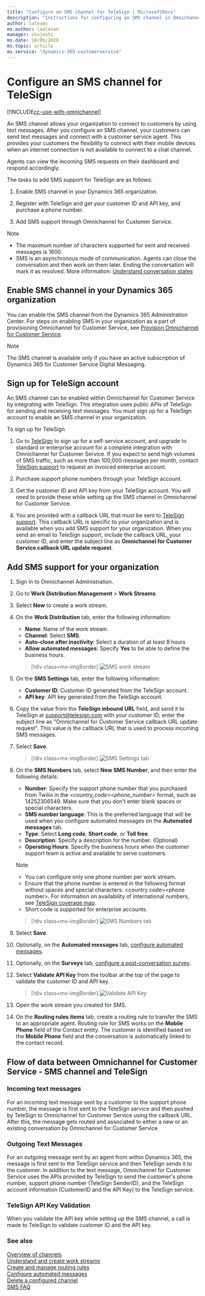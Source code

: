```yaml
---
title: "Configure an SMS channel for TeleSign | MicrosoftDocs"
description: "Instructions for configuring an SMS channel in Omnichannel for Customer Service."
author: lalexms
ms.author: laalexan
manager: shujoshi
ms.date: 10/05/2020
ms.topic: article
ms.service: "dynamics-365-customerservice"
---
```


# Configure an SMS channel for TeleSign

[!INCLUDE[cc-use-with-omnichannel](../includes/cc-use-with-omnichannel.md)]

An SMS channel allows your organization to connect to customers by using text messages. After you configure an SMS channel, your customers can send text messages and connect with a customer service agent. This provides your customers the flexibility to connect with their mobile devices when an internet connection is not available to connect to a chat channel.

Agents can view the incoming SMS requests on their dashboard and respond accordingly.

The tasks to add SMS support for TeleSign are as follows:

1. Enable SMS channel in your Dynamics 365 organization.

2. Register with TeleSign and get your customer ID and API key, and purchase a phone number.

3. Add SMS support through Omnichannel for Customer Service.

> [!NOTE]
>
> - The maximum number of characters supported for sent and received messages is 1600.
> - SMS is an asynchronous mode of communication. Agents can close the conversation and then work on them later. Ending the conversation will mark it as resolved. More information: [Understand conversation states](oc-conversation-state.md)

## Enable SMS channel in your Dynamics 365 organization

You can enable the SMS channel from the Dynamics 365 Administration Center. For steps on enabling SMS in your organization as a part of provisioning Omnichannel for Customer Service, see [Provision Omnichannel for Customer Service](omnichannel-provision-license.md).

> [!NOTE]
> The SMS channel is available only if you have an active subscription of Dynamics 365 for Customer Service Digital Messaging.

## Sign up for TeleSign account

An SMS channel can be enabled within Omnichannel for Customer Service by integrating with TeleSign. This integration uses public APIs of TeleSign for sending and receiving text messages. You must sign up for a TeleSign account to enable an SMS channel in your organization.

To sign up for TeleSign

1. Go to [TeleSign](https://go.microsoft.com/fwlink/p/?linkid=2127719) to sign up for a self-service account, and upgrade to standard or enterprise account for a complete integration with Omnichannel for Customer Service. If you expect to send high volumes of SMS traffic, such as more than 100,000 messages per month, contact [TeleSign support](mailto:support@telesign.com) to request an invoiced enterprise account.

2. Purchase support phone numbers through your TeleSign account.

3. Get the customer ID and API key from your TeleSign account. You will need to provide these while setting up the SMS channel in Omnichannel for Customer Service.

4. You are provided with a callback URL that must be sent to [TeleSign support](mailto:support@telesign.com). This callback URL is specific to your organization and is available when you add SMS support for your organization. When you send an email to TeleSign support, include the callback URL, your customer ID, and enter the subject line as **Omnichannel for Customer Service callback URL update request**.

## Add SMS support for your organization

1. Sign in to Omnichannel Administration.

2. Go to **Work Distribution Management** > **Work Streams**.

3. Select **New** to create a work stream.

4. On the **Work Distribution** tab, enter the following information:
    - **Name**: Name of the work stream.
    - **Channel**: Select **SMS**.
    - **Auto-close after inactivity**: Select a duration of at least 8 hours
    - **Allow automated messages**: Specify **Yes** to be able to define the business hours.

    > [!div class=mx-imgBorder]
    > ![SMS work stream](media/sms-workstream.png "SMS work stream")

5. On the **SMS Settings** tab, enter the following information:
    - **Customer ID**: Customer ID generated from the TeleSign account.
    - **API key**: API key generated from the TeleSign account.

6. Copy the value from the **TeleSign inbound URL** field, and send it to TeleSign at [support@telesign.com](mailto:support@telesign.com) with your customer ID; enter the subject line as "Omnichannel for Customer Service callback URL update request". This value is the callback URL that is used to process incoming SMS messages.

7. Select **Save**.

    > [!div class=mx-imgBorder]
    > ![SMS Settings tab](media/sms-settings.png "SMS Settings tab")

8. On the **SMS Numbers** tab, select **New SMS Number**, and then enter the following details:

    - **Number**: Specify the support phone number that you purchased from Twilio in the *<country_code><phone_number>* format, such as 14252306549. Make sure that you don't enter blank spaces or special characters.
    - **SMS number language**: This is the preferred language that will be used when you configure automated messages on the **Automated messages** tab. 
    - **Type**: Select **Long code**, **Short code**, or **Toll free**.
    - **Description**: Specify a description for the number. (Optional) 
    - **Operating Hours**: Specify the business hours when the customer support team is active and available to serve customers.

    > [!NOTE]
    >
    > - You can configure only one phone number per work stream.
    > - Ensure that the phone number is entered in the following format without spaces and special characters: &lt;country code&gt;&lt;phone number&gt;. For information on availability of international numbers, see [TeleSign coverage map](https://www.telesign.com/coverage-map/).
    > - Short code is supported for enterprise accounts.

    > [!div class=mx-imgBorder]
    > ![SMS Numbers tab](media/sms-number.png "SMS Numbers tab")

9. Select **Save**.

10. Optionally, on the **Automated messages** tab, [configure automated messages](configure-automated-message.md).

11. Optionally, on the **Surveys** tab, [configure a post-conversation survey](configure-post-conversation-survey.md).

12. Select **Validate API Key** from the toolbar at the top of the page to validate the customer ID and API key.

    > [!div class=mx-imgBorder]
    > ![Validate API Key](media/validate-key.png "Validate API Key")

13. Open the work stream you created for SMS.

14. On the **Routing rules items** tab, create a routing rule to transfer the SMS to an appropriate agent. Routing rule for SMS works on the **Mobile Phone** field of the Contact entity. The customer is identified based on the **Mobile Phone** field and the conversation is automatically linked to the contact record.

## Flow of data between Omnichannel for Customer Service - SMS channel and TeleSign

### Incoming text messages

For an incoming text message sent by a customer to the support phone number, the message is first sent to the TeleSign service and then pushed by TeleSign to Omnichannel for Customer Service using the callback URL. After this, the message gets routed and associated to either a new or an existing conversation by Omnichannel for Customer Service.

### Outgoing Text Messages

For an outgoing message sent by an agent from within Dynamics 365, the message is first sent to the TeleSign service and then TeleSign sends it to the customer. In addition to the text message, Omnichannel for Customer Service uses the APIs provided by TeleSign to send the customer's phone number, support phone number (TeleSign SenderID), and the TeleSign account information (CustomerID and the API Key) to the TeleSign service.

### TeleSign API Key Validation

When you validate the API key while setting up the SMS channel, a call is made to TeleSign to validate customer ID and the API key.

### See also

[Overview of channels](channels.md) <br />
[Understand and create work streams](work-streams-introduction.md)  <br />
[Create and manage routing rules](routing-rules.md) <br />
[Configure automated messages](configure-automated-message.md) <br />
[Delete a configured channel](delete-channel.md)<br />
[SMS FAQ](faqs.md#sms)
